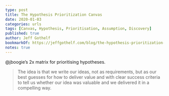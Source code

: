 ```yaml
---
type: post
title: The Hypothesis Prioritization Canvas
date: 2020-01-03
categories: urls
tags: [Canvas, Hypothesis, Prioritisation, Assumption, Discovery]
published: true
author: Jeff Gothelf
bookmarkOf: https://jeffgothelf.com/blog/the-hypothesis-prioritization-canvas/
notes: true
---
```


@jboogie’s 2x matrix for prioritising hypotheses.

> The idea is that we write our ideas, not as requirements, but as our best guesses for how to deliver value and with clear success criteria to tell us whether our idea was valuable and we delivered it in a compelling way.
